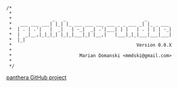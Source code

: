 ```
/*
 *
 *               _   _                             _
 *   ___ ___ ___| |_| |_ ___ ___ ___ ___ _ _ ___ _| |_ _ ___
 *  | . | .'|   |  _|   | -_|  _| .'|___| | |   | . | | | -_|
 *  |  _|__,|_|_|_| |_|_|___|_| |__,|   |___|_|_|___|___|___|
 *  |_|
 *                                              Version 0.0.X
 *
 *                         Marian Domanski <mmdski@gmail.com>
 *
 */
```

[panthera GitHub project](https://github.com/mmdski/panthera-undue)
